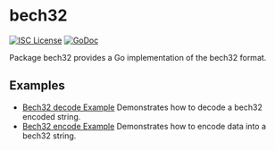 bech32
==========

[![ISC License](http://img.shields.io/badge/license-ISC-blue.svg)](https://choosealicense.com/licenses/isc/)
[![GoDoc](https://godoc.org/github.com/k1pool/entropyxd/util/bech32?status.png)](http://godoc.org/github.com/k1pool/entropyxd/util/bech32)

Package bech32 provides a Go implementation of the bech32 format.

## Examples

* [Bech32 decode Example](http://godoc.org/github.com/k1pool/entropyxd/util/bech32#example-Bech32Decode)
  Demonstrates how to decode a bech32 encoded string.
* [Bech32 encode Example](http://godoc.org/github.com/k1pool/entropyxd/util/bech32#example-BechEncode)
  Demonstrates how to encode data into a bech32 string.

